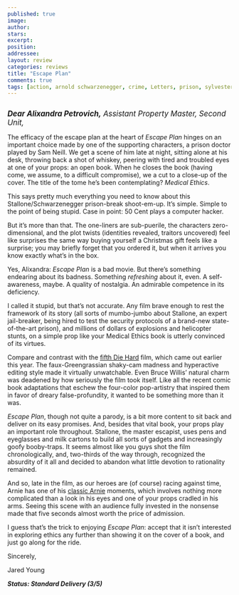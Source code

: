 ```yaml
---
published: true
image:
author: 
stars: 
excerpt: 
position: 
addressee: 
layout: review
categories: reviews
title: "Escape Plan"
comments: true
tags: [action, arnold schwarzenegger, crime, Letters, prison, sylvester stallone]
---
```

<div><p><em><span class="full-image-block ssNonEditable"><span><a href="/letters/2013/10/21/escape-plan.html"><img src="http://static.squarespace.com/static/5005f6bcc4aa41161b33e89e/5329cf1fe4b07c068ebf74de/5329cf1fe4b07c068ebf78ec/1382364995016/escape-plan.jpg" alt="" /></a></span></span><span style="font-size:120%;"><strong></strong></span></em></p>
<p><em><span style="font-size:120%;"><strong>Dear Alixandra Petrovich,</strong> Assistant Property Master, Second Unit,</span></em></p>
<p>The efficacy of the escape plan at the heart of <em>Escape Plan</em> hinges on an important choice made by one of the supporting characters, a prison doctor played by Sam Neill. We get a scene of him late at night, sitting alone at his desk, throwing back a shot of whiskey, peering with tired and troubled eyes at one of your props: an open book. When he closes the book (having come, we assume, to a difficult compromise), we a cut to a close-up of the cover. The title of the tome he&rsquo;s been contemplating? <em>Medical Ethics</em>.</p>
<p>This says pretty much everything you need to know about this Stallone/Schwarzenegger prison-break shoot-em-up. It&rsquo;s simple. Simple to the point of being stupid. Case in point: 50 Cent plays a computer hacker.</p>
<p>But it&rsquo;s more than that. The one-liners are sub-puerile, the characters zero-dimensional, and the plot twists (identities revealed, traitors uncovered) feel like surprises the same way buying yourself a Christmas gift feels like a surprise; you may briefly forget that you ordered it, but when it arrives you know exactly what&#8217;s in the box.</p>
<p>Yes, Alixandra: <em>Escape Plan</em> is a bad movie. But there&rsquo;s something endearing about its badness. Something <em>refreshing</em> about it, even. A self-awareness, maybe. A quality of nostalgia. An admirable competence in its deficiency.</p>
<p>I called it stupid, but that&rsquo;s not accurate. Any film brave enough to rest the framework of its story (all sorts of mumbo-jumbo about Stallone, an expert jail-breaker, being hired to test the security protocols of a brand-new state-of-the-art prison), and millions of dollars of explosions and helicopter stunts, on a simple prop like your Medical Ethics book is utterly convinced of its virtues.</p>
<p>Compare and contrast with the <a href="/letters/2013/2/15/a-good-day-to-die-hard.html">fifth Die Hard</a> film, which came out earlier this year. The faux-Greengrassian shaky-cam madness and hyperactive editing style made it virtually unwatchable. Even Bruce Willis&rsquo; natural charm was deadened by how seriously the film took itself. Like all the recent comic book adaptations that eschew the four-color pop-artistry that inspired them in favor of dreary false-profundity, it wanted to be something more than it was. &nbsp;</p>
<p><em>Escape Plan</em>, though not quite a parody, is a bit more content to sit back and deliver on its easy promises. And, besides that vital book, your props play an important role throughout. Stallone, the master escapist, uses pens and eyeglasses and milk cartons to build all sorts of gadgets and increasingly goofy booby-traps. It seems almost like you guys shot the film chronologically, and, two-thirds of the way through, recognized the absurdity of it all and decided to abandon what little devotion to rationality remained.</p>
<p>And so, late in the film, as our heroes are (of course) racing against time, Arnie has one of his <a href="http://bit.ly/SJ5FYy">classic Arnie</a> moments, which involves nothing more complicated than a look in his eyes and one of your props cradled in his arms. Seeing this scene with an audience fully invested in the nonsense made that five seconds almost worth the price of admission.</p>
<p>I guess that&rsquo;s the trick to enjoying <em>Escape Plan</em>: accept that it isn&rsquo;t interested in exploring ethics any further than showing it on the cover of a book, and just go along for the ride.</p>
<p>Sincerely,</p>
<p>Jared Young</p>
<p><strong><em>Status: Standard Delivery (3/5)</em></strong></p></div>
